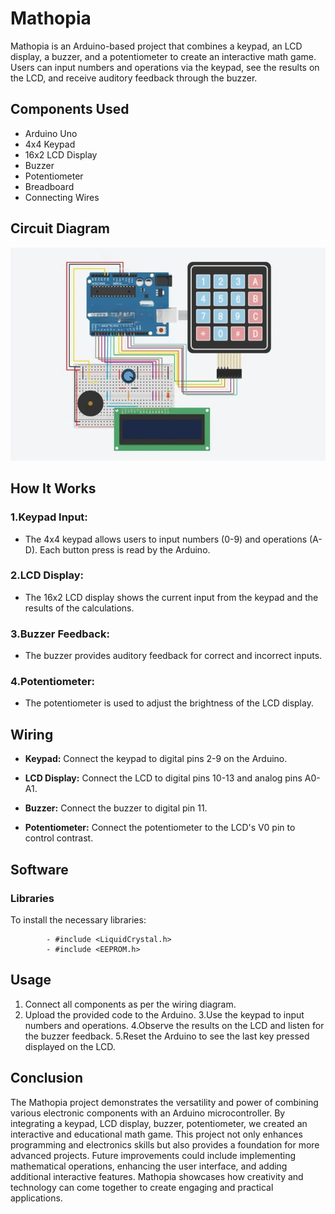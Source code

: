 # Mathopia
  Mathopia is an Arduino-based project that combines a keypad, an LCD display, a buzzer, and a potentiometer to create an interactive math game. Users can input numbers and operations via the keypad, see the results on the LCD, and receive auditory feedback through the buzzer.

## Components Used
  - Arduino Uno
  - 4x4 Keypad
  - 16x2 LCD Display
  - Buzzer
  - Potentiometer
  - Breadboard
  - Connecting Wires

## Circuit Diagram
![Circuit Diagram](Circuit%20Diagram.jpg)

## How It Works
### 1.Keypad Input: 
  - The 4x4 keypad allows users to input numbers (0-9) and operations (A-D). Each button press is read by the Arduino.

### 2.LCD Display: 
  - The 16x2 LCD display shows the current input from the keypad and the results of the calculations.

### 3.Buzzer Feedback: 
  - The buzzer provides auditory feedback for correct and incorrect inputs.

### 4.Potentiometer: 
  - The potentiometer is used to adjust the brightness of the LCD display.

## Wiring
  
  - **Keypad:** Connect the keypad to digital pins 2-9 on the Arduino.

  - __LCD Display:__ Connect the LCD to digital pins 10-13 and analog pins A0-A1.

  - **Buzzer:** Connect the buzzer to digital pin 11.

  - **Potentiometer:** Connect the potentiometer to the LCD's V0 pin to control contrast.

## Software
### Libraries
  To install the necessary libraries:

            - #include <LiquidCrystal.h>
            - #include <EEPROM.h>

## Usage
  1. Connect all components as per the wiring diagram.
  2. Upload the provided code to the Arduino.
  3.Use the keypad to input numbers and operations.
  4.Observe the results on the LCD and listen for the buzzer feedback.
  5.Reset the Arduino to see the last key pressed displayed on the LCD.

## Conclusion
  The Mathopia project demonstrates the versatility and power of combining various electronic components with an Arduino microcontroller. By integrating a keypad, LCD display, buzzer, potentiometer, we created an interactive and educational math game. This project not only enhances programming and electronics skills but also provides a foundation for more advanced projects. Future improvements could include implementing mathematical operations, enhancing the user interface, and adding additional interactive features. Mathopia showcases how creativity and technology can come together to create engaging and practical applications.
